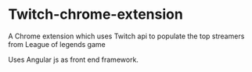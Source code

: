 # Twitch-chrome-extension
A Chrome extension which uses Twitch api to populate the top streamers from League of legends game

Uses Angular js as front end framework.
